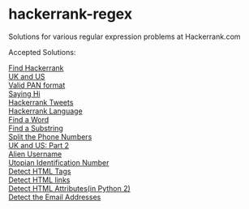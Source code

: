hackerrank-regex
================
Solutions for various regular expression problems at Hackerrank.com

Accepted Solutions:

<a href = "https://www.hackerrank.com/challenges/find-hackerrank">Find Hackerrank</a><br>
<a href = "https://www.hackerrank.com/challenges/uk-and-us">UK and US</a><br>
<a href = "https://www.hackerrank.com/challenges/valid-pan-format">Valid PAN format</a><br>
<a href = "https://www.hackerrank.com/challenges/saying-hi">Saying Hi</a><br>
<a href = "https://www.hackerrank.com/challenges/hackerrank-tweets">Hackerrank Tweets</a><br>
<a href = "https://www.hackerrank.com/challenges/hackerrank-language">Hackerrank Language</a><br>
<a href = "https://www.hackerrank.com/challenges/find-a-word">Find a Word</a><br>
<a href = "https://www.hackerrank.com/challenges/find-substring">Find a Substring</a><br>
<a href = "https://www.hackerrank.com/challenges/split-number">Split the Phone Numbers</a><br>
<a href = "https://www.hackerrank.com/challenges/uk-and-us-2">UK and US: Part 2</a><br>
<a href = "https://www.hackerrank.com/challenges/alien-username">Alien Username</a><br>
<a href = "https://www.hackerrank.com/challenges/utopian-identification-number">Utopian Identification Number</a><br>
<a href = "https://www.hackerrank.com/challenges/detect-html-tags">Detect HTML Tags</a><br>
<a href = "https://www.hackerrank.com/challenges/detect-html-links">Detect HTML links</a><br>
<a href = "https://www.hackerrank.com/challenges/html-attributes">Detect HTML Attributes(in Python 2)</a><br>
<a href = "https://www.hackerrank.com/challenges/detect-the-email-addresses">Detect the Email Addresses</a><br>



